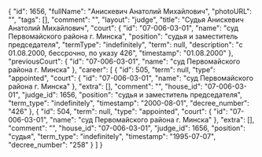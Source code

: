 {
    "id": 1656,
    "fullName": "Анискевич Анатолий Михайлович",
    "photoURL": "",
    "tags": [],
    "comment": "",
    "layout": "judge",
    "title": "Судья Анискевич Анатолий Михайлович",
    "court": {
        "id": "07-006-03-01",
        "name": "суд Первомайского района г. Минска",
        "position": "судья и заместитель председателя",
        "termType": "indefinitely",
        "term": null,
        "description": "c 01.08.2000, бессрочно, по указу 426",
        "timestamp": "01.08.2000"
    },
    "previousCourt": {
        "id": "07-006-03-01",
        "name": "суд Первомайского района г. Минска"
    },
    "career": [
        {
            "id": 505,
            "term": null,
            "type": "appointed",
            "court": {
                "id": "07-006-03-01",
                "name": "суд Первомайского района г. Минска"
            },
            "extra": [],
            "comment": "",
            "house_id": "07-006-03-01",
            "judge_id": 1656,
            "position": "судья и заместитель председателя",
            "term_type": "indefinitely",
            "timestamp": "2000-08-01",
            "decree_number": "426"
        },
        {
            "id": 504,
            "term": null,
            "type": "appointed",
            "court": {
                "id": "07-006-03-01",
                "name": "суд Первомайского района г. Минска"
            },
            "extra": [],
            "comment": "",
            "house_id": "07-006-03-01",
            "judge_id": 1656,
            "position": "судья",
            "term_type": "indefinitely",
            "timestamp": "1995-07-07",
            "decree_number": "258"
        }
    ]
}